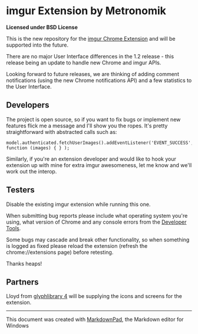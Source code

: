 # imgur Extension by Metronomik #

**Licensed under BSD License**

This is the new repository for the [imgur Chrome Extension](https://chrome.google.com/webstore/detail/imgur/ehoopddfhgaehhmphfcooacjdpmbjlao) and will be supported into the future.

There are no major User Interface differences in the 1.2 release - this release being an update to handle new Chrome and imgur APIs.

Looking forward to future releases, we are thinking of adding comment notifications (using the new Chrome notifications API) and a few statistics to the User Interface.

## Developers ##

The project is open source, so if you want to fix bugs or implement new features flick me a message and I'll show you the ropes. It's pretty straightforward with abstracted calls such as:

    model.authenticated.fetchUserImages().addEventListener('EVENT_SUCCESS', function (images) { } );

Similarly, if you're an extension developer and would like to hook your extension up with mine for extra imgur awesomeness, let me know and we'll work out the interop.

## Testers ##

Disable the existing imgur extension while running this one.

When submitting bug reports please include what operating system you're using, what version of Chrome and any console errors from the [Developer Tools](https://developers.google.com/chrome-developer-tools/).

Some bugs may cascade and break other functionality, so when something is logged as fixed please reload the extension (refresh the chrome://extensions page) before retesting.

Thanks heaps!

## Partners ##

Lloyd from [glyphlibrary 4](http://www.glyphlibrary.com/) will be supplying the icons and screens for the extension.



---
This document was created with [MarkdownPad](http://markdownpad.com), the Markdown editor for Windows